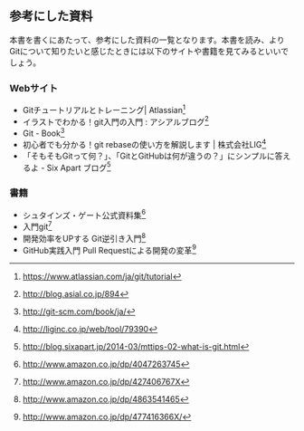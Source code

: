 参考にした資料
--------------

本書を書くにあたって、参考にした資料の一覧となります。本書を読み、よりGitについて知りたいと感じたときには以下のサイトや書籍を見てみるといいでしょう。

### Webサイト

- Gitチュートリアルとトレーニング| Atlassian[^30]
- イラストでわかる！git入門の入門 : アシアルブログ[^31]
- Git - Book[^32]
- 初心者でも分かる！git rebaseの使い方を解説します | 株式会社LIG[^33]
- 「そもそもGitって何？」、「GitとGitHubは何が違うの？」にシンプルに答えるよ -
    Six Apart ブログ[^34]

### 書籍

- シュタインズ・ゲート公式資料集[^35]
- 入門git[^36]
- 開発効率をUPする Git逆引き入門[^37]
- GitHub実践入門 Pull Requestによる開発の変革[^38]

[^30]: <https://www.atlassian.com/ja/git/tutorial>

[^31]: <http://blog.asial.co.jp/894>

[^32]: <http://git-scm.com/book/ja/>

[^33]: <http://liginc.co.jp/web/tool/79390>

[^34]: <http://blog.sixapart.jp/2014-03/mttips-02-what-is-git.html>

[^35]: <http://www.amazon.co.jp/dp/4047263745>

[^36]: <http://www.amazon.co.jp/dp/427406767X>

[^37]: <http://www.amazon.co.jp/dp/4863541465>

[^38]: <http://www.amazon.co.jp/dp/477416366X/>
